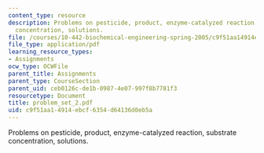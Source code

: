 ```yaml
---
content_type: resource
description: Problems on pesticide, product, enzyme-catalyzed reaction, substrate
  concentration, solutions.
file: /courses/10-442-biochemical-engineering-spring-2005/c9f51aa14914ebcf6354d64136d0eb5a_problem_set_2.pdf
file_type: application/pdf
learning_resource_types:
- Assignments
ocw_type: OCWFile
parent_title: Assignments
parent_type: CourseSection
parent_uid: ceb0126c-de1b-0987-4e07-997f8b7781f3
resourcetype: Document
title: problem_set_2.pdf
uid: c9f51aa1-4914-ebcf-6354-d64136d0eb5a
---
```

Problems on pesticide, product, enzyme-catalyzed reaction, substrate concentration, solutions.

